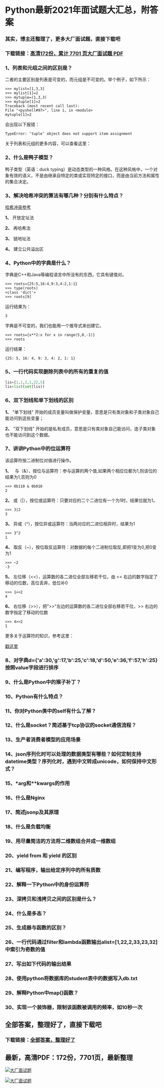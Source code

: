 # Python最新2021年面试题大汇总，附答案

### 其实，博主还整理了，更多大厂面试题，直接下载吧

### 下载链接：[高清172份，累计 7701 页大厂面试题  PDF](https://github.com/souyunku/DevBooks/blob/master/docs/index.md)



### 1、列表和元组之间的区别是？

二者的主要区别是列表是可变的，而元组是不可变的。举个例子，如下所示：

```
>>> mylist=[1,3,3]
>>> mylist[1]=2
>>> mytuple=(1,3,3)
>>> mytuple[1]=2
Traceback (most recent call last):
File "<pyshell#97>", line 1, in <module>
mytuple[1]=2
```

会出现以下报错：

```
TypeError: ‘tuple’ object does not support item assignment
```

关于列表和元组的更多内容，可以查看这里：


### 2、什么是鸭子模型？

鸭子类型（英语：duck typing）是动态类型的一种风格。在这种风格中，一个对象有效的语义，不是由继承自特定的类或实现特定的接口，而是由当前方法和属性的集合决定。


### 3、解决哈希冲突的算法有哪几种？分别有什么特点？

[哈希冲突参考](https://blog.csdn.net/seulzz/article/details/77163878)

**1、** 开放定址法

**2、** 再哈希法

**3、** 链地址法

**4、** 建立公共溢出区


### 4、Python中的字典是什么？

字典是C++和Java等编程语言中所没有的东西，它具有键值对。

```
>>> roots={25:5,16:4,9:3,4:2,1:1}
>>> type(roots)
<class 'dict'>
>>> roots[9]
```

运行结果为：

```
3
```

字典是不可变的，我们也能用一个推导式来创建它。

```
>>> roots={x**2:x for x in range(5,0,-1)}
>>> roots
```

运行结果：

```
{25: 5, 16: 4, 9: 3, 4: 2, 1: 1}
```


### 5、一行代码实现删除列表中的所有的重复的值

```python
lis=[1,1,2,1,22,5]
lis=list(set(lis))
```


### 6、双下划线和单下划线的区别

**1、** "单下划线" 开始的成员变量叫做保护变量，意思是只有类对象和子类对象自己能访问到这些变量；

**2、** "双下划线" 开始的是私有成员，意思是只有类对象自己能访问，连子类对象也不能访问到这个数据。


### 7、讲讲Python中的位运算符

该运算符按二进制位对值进行操作。

**1、**   与（&），按位与运算符：参与运算的两个值,如果两个相应位都为1,则该位的结果为1,否则为0

```
>>> 0b110 & 0b010
2
```

**2、** 或（|），按位或运算符：只要对应的二个二进位有一个为1时，结果位就为1。

```
>>> 3|2
3
```

**3、** 异或（^），按位异或运算符：当两对应的二进位相异时，结果为1

```
>>> 3^2
1
```

**4、** 取反（~），按位取反运算符：对数据的每个二进制位取反,即把1变为0,把0变为1

```
>>> ~2
-3
```

**5、** 左位移（<<），运算数的各二进位全部左移若干位，由 << 右边的数字指定了移动的位数，高位丢弃，低位补0

```
>>> 1<<2
4
```

**6、** 右位移（>>），把">>"左边的运算数的各二进位全部右移若干位，>> 右边的数字指定了移动的位数

```
>>> 4>>2
1
```

更多关于运算符的知识，参考这里：

[戳这里](https://data-flair.training/blogs/python-operators/)


### 8、对字典d={'a':30,'g':17,'b':25,'c':18,'d':50,'e':36,'f':57,'h':25}按照value字段进行排序
### 9、什么是Python中的猴子补丁？
### 10、Python有什么特点？
### 11、你对Python类中的self有什么了解？
### 12、什么是socket？简述基于tcp协议的socket通信流程？
### 13、生产者消费者模型的应用场景
### 14、json序列化时可以处理的数据类型有哪些？如何定制支持datetime类型？序列化时，遇到中文转成unicode，如何保持中文形式？
### 15、*arg和**kwargs的作用
### 16、什么是Nginx
### 17、简述jsonp及其原理
### 18、什么是负载均衡
### 19、用尽量简洁的方法将二维数组合并成一维数组
### 20、yield from 和 yield 的区别
### 21、编写程序，输出给定序列中的所有质数
### 22、解释一下Python中的身份运算符
### 23、深拷贝和浅拷贝之间的区别是什么？
### 24、什么是多态？
### 25、生成器与函数的区别？
### 26、一行代码通过filter和lambda函数输出alist=[1,22,2,33,23,32]中索引为奇数的值
### 27、写出如下代码的输出结果
### 28、使用python将数据库的student表中的数据写入db.txt
### 29、解释Python中map()函数？
### 30、实现一个装饰器，限制该函数被调用的频率，如10秒一次




## 全部答案，整理好了，直接下载吧

### 下载链接：[全部答案，整理好了](https://www.souyunku.com/wp-content/uploads/weixin/githup-weixin-2.png)




## 最新，高清PDF：172份，7701页，最新整理

[![大厂面试题](https://www.souyunku.com/wp-content/uploads/weixin/mst.png "架构师专栏")](https://www.souyunku.com/wp-content/uploads/weixin/githup-weixin.png "架构师专栏")

[![大厂面试题](https://www.souyunku.com/wp-content/uploads/weixin/githup-weixin.png "架构师专栏")](https://www.souyunku.com/wp-content/uploads/weixin/githup-weixin.png "架构师专栏")
